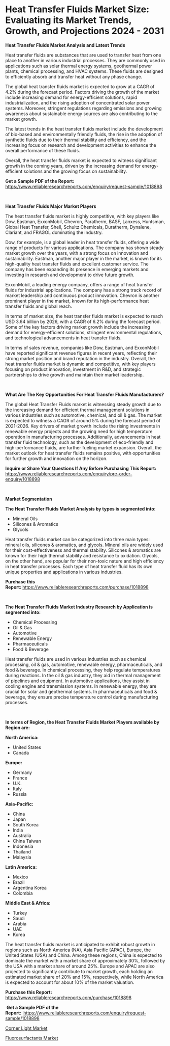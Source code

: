 <p><h1>Heat Transfer Fluids Market Size: Evaluating its Market Trends, Growth, and Projections 2024 - 2031</h1></p><p><strong>Heat Transfer Fluids Market Analysis and Latest Trends</strong></p>
<p><p>Heat transfer fluids are substances that are used to transfer heat from one place to another in various industrial processes. They are commonly used in applications such as solar thermal energy systems, geothermal power plants, chemical processing, and HVAC systems. These fluids are designed to efficiently absorb and transfer heat without any phase change.</p><p>The global heat transfer fluids market is expected to grow at a CAGR of 4.2% during the forecast period. Factors driving the growth of the market include increasing demand for energy-efficient solutions, rapid industrialization, and the rising adoption of concentrated solar power systems. Moreover, stringent regulations regarding emissions and growing awareness about sustainable energy sources are also contributing to the market growth.</p><p>The latest trends in the heat transfer fluids market include the development of bio-based and environmentally friendly fluids, the rise in the adoption of synthetic fluids due to their thermal stability and efficiency, and the increasing focus on research and development activities to enhance the overall performance of these fluids.</p><p>Overall, the heat transfer fluids market is expected to witness significant growth in the coming years, driven by the increasing demand for energy-efficient solutions and the growing focus on sustainability.</p></p>
<p><strong>Get a Sample PDF of the Report:&nbsp;</strong> <a href="https://www.reliableresearchreports.com/enquiry/request-sample/1018898">https://www.reliableresearchreports.com/enquiry/request-sample/1018898</a></p>
<p>&nbsp;</p>
<p><strong>Heat Transfer Fluids Major Market Players</strong></p>
<p><p>The heat transfer fluids market is highly competitive, with key players like Dow, Eastman, ExxonMobil, Chevron, Paratherm, BASF, Lanxess, Huntsman, Global Heat Transfer, Shell, Schultz Chemicals, Duratherm, Dynalene, Clariant, and FRAGOL dominating the industry. </p><p>Dow, for example, is a global leader in heat transfer fluids, offering a wide range of products for various applications. The company has shown steady market growth over the years, with a strong focus on innovation and sustainability. Eastman, another major player in the market, is known for its high-quality heat transfer fluids and excellent customer service. The company has been expanding its presence in emerging markets and investing in research and development to drive future growth.</p><p>ExxonMobil, a leading energy company, offers a range of heat transfer fluids for industrial applications. The company has a strong track record of market leadership and continuous product innovation. Chevron is another prominent player in the market, known for its high-performance heat transfer fluids and global reach. </p><p>In terms of market size, the heat transfer fluids market is expected to reach USD 3.64 billion by 2026, with a CAGR of 6.2% during the forecast period. Some of the key factors driving market growth include the increasing demand for energy-efficient solutions, stringent environmental regulations, and technological advancements in heat transfer fluids.</p><p>In terms of sales revenue, companies like Dow, Eastman, and ExxonMobil have reported significant revenue figures in recent years, reflecting their strong market position and brand reputation in the industry. Overall, the heat transfer fluids market is dynamic and competitive, with key players focusing on product innovation, investment in R&D, and strategic partnerships to drive growth and maintain their market leadership.</p></p>
<p>&nbsp;</p>
<p><strong>What Are The Key Opportunities For Heat Transfer Fluids Manufacturers?</strong></p>
<p><p>The global Heat Transfer Fluids market is witnessing steady growth due to the increasing demand for efficient thermal management solutions in various industries such as automotive, chemical, and oil & gas. The market is expected to witness a CAGR of around 5% during the forecast period of 2021-2026. Key drivers of market growth include the rising investments in renewable energy projects and the growing need for high temperature operation in manufacturing processes. Additionally, advancements in heat transfer fluid technology, such as the development of eco-friendly and high-performance fluids, are further fueling market expansion. Overall, the market outlook for heat transfer fluids remains positive, with opportunities for further growth and innovation on the horizon.</p></p>
<p><strong>Inquire or Share Your Questions If Any Before Purchasing This Report:</strong> <a href="https://www.reliableresearchreports.com/enquiry/pre-order-enquiry/1018898">https://www.reliableresearchreports.com/enquiry/pre-order-enquiry/1018898</a></p>
<p>&nbsp;</p>
<p><strong>Market Segmentation</strong></p>
<p><strong>The Heat Transfer Fluids Market Analysis by types is segmented into:</strong></p>
<p><ul><li>Mineral Oils</li><li>Silicones & Aromatics</li><li>Glycols</li></ul></p>
<p><p>Heat transfer fluids market can be categorized into three main types: mineral oils, silicones & aromatics, and glycols. Mineral oils are widely used for their cost-effectiveness and thermal stability. Silicones & aromatics are known for their high thermal stability and resistance to oxidation. Glycols, on the other hand, are popular for their non-toxic nature and high efficiency in heat transfer processes. Each type of heat transfer fluid has its own unique properties and applications in various industries.</p></p>
<p><strong>Purchase this Report:&nbsp;</strong><a href="https://www.reliableresearchreports.com/purchase/1018898">https://www.reliableresearchreports.com/purchase/1018898</a></p>
<p>&nbsp;</p>
<p><strong>The Heat Transfer Fluids Market Industry Research by Application is segmented into:</strong></p>
<p><ul><li>Chemical Processing</li><li>Oil & Gas</li><li>Automotive</li><li>Renewable Energy</li><li>Pharmaceuticals</li><li>Food & Beverage</li></ul></p>
<p><p>Heat transfer fluids are used in various industries such as chemical processing, oil & gas, automotive, renewable energy, pharmaceuticals, and food & beverage. In chemical processing, they help regulate temperatures during reactions. In the oil & gas industry, they aid in thermal management of pipelines and equipment. In automotive applications, they assist in cooling engine and transmission systems. In renewable energy, they are crucial for solar and geothermal systems. In pharmaceuticals and food & beverage, they ensure precise temperature control during manufacturing processes.</p></p>
<p>&nbsp;</p>
<p><strong>In terms of Region, the Heat Transfer Fluids Market Players available by Region are:</strong></p>
<p>
    <p> <strong> North America: </strong>
        <ul>
            <li>United States</li>
            <li>Canada</li>
        </ul>
        </p> 
    <p> <strong> Europe: </strong>
        <ul>
            <li>Germany</li>
            <li>France</li>
            <li>U.K.</li>
            <li>Italy</li>
            <li>Russia</li>
        </ul>
        </p> 
    <p> <strong> Asia-Pacific: </strong>
        <ul>
            <li>China</li>
            <li>Japan</li>
            <li>South Korea</li>
            <li>India</li>
            <li>Australia</li>
            <li>China Taiwan</li>
            <li>Indonesia</li>
            <li>Thailand</li>
            <li>Malaysia</li>
        </ul>
        </p> 
    <p> <strong> Latin America: </strong>
        <ul>
            <li>Mexico</li>
            <li>Brazil</li>
            <li>Argentina Korea</li>
            <li>Colombia</li>
        </ul>
        </p> 
    <p> <strong> Middle East & Africa: </strong>
        <ul>
            <li>Turkey</li>
            <li>Saudi</li>
            <li>Arabia</li>
            <li>UAE</li>
            <li>Korea</li>
        </ul>
    </p>
    </p>
<p><p>The heat transfer fluids market is anticipated to exhibit robust growth in regions such as North America (NA), Asia Pacific (APAC), Europe, the United States (USA) and China. Among these regions, China is expected to dominate the market with a market share of approximately 30%, followed by the USA with a market share of around 25%. Europe and APAC are also projected to significantly contribute to market growth, each holding an estimated market share of 20% and 15%, respectively, while North America is expected to account for about 10% of the market valuation.</p></p>
<p><strong>Purchase this Report: </strong><a href="https://www.reliableresearchreports.com/purchase/1018898">https://www.reliableresearchreports.com/purchase/1018898</a></p>
<p>&nbsp;<strong>Get a Sample PDF of the Report:&nbsp;&nbsp;</strong><a href="https://www.reliableresearchreports.com/enquiry/request-sample/1018898">https://www.reliableresearchreports.com/enquiry/request-sample/1018898</a></p>
<p><strong></strong></p>
<p><p><a href="https://chivalrous-flock-a86.notion.site/Corner-Light-Market-Research-Report-Unlocks-Analysis-on-the-Market-Financial-Status-Market-Size-an-930711450c8444c3afe8d45787582ce6">Corner Light Market</a></p><p><a href="https://github.com/ruddyyedelwadw/Market-Research-Report-List-1/blob/main/fluorosurfactants-market.md">Fluorosurfactants Market</a></p></p>